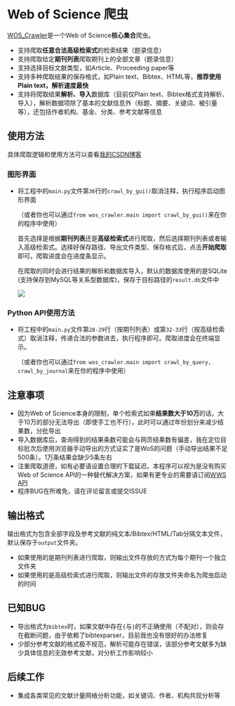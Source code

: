 # Web of Science 爬虫
[WOS_Crawler](https://github.com/tomleung1996/wos_crawler)是一个Web of Science**核心集合**爬虫。

- 支持爬取**任意合法高级检索式**的检索结果（题录信息）
- 支持爬取给定**期刊列表**爬取期刊上的全部文章（题录信息）
- 支持选择目标文献类型，如Article、Proceeding paper等
- 支持多种爬取结果的保存格式，如Plain text、Bibtex、HTML等，**推荐使用Plain text，解析速度最快**
- 支持将爬取结果**解析、导入**数据库（目前仅Plain text、Bibtex格式支持解析、导入），解析数据项除了基本的文献信息外（标题、摘要、关键词、被引量等），还包括作者机构、基金、分类、参考文献等信息

## 使用方法 
具体爬取逻辑和使用方法可以查看[我的CSDN博客](https://blog.csdn.net/tomleung1996/article/details/86627443)

### 图形界面 

- 将工程中的`main.py`文件第`36`行的`crawl_by_gui()`取消注释，执行程序启动图形界面

    （或者你也可以通过`from wos_crawler.main import crawl_by_gui()`来在你的程序中使用）
    
    首先选择是根据**期刊列表**还是**高级检索式**进行爬取，然后选择期刊列表或者输入高级检索式。选择好保存路径、导出文件类型、保存格式后，点击**开始爬取**即可。爬取进度会在进度条显示。

    在爬取的同时会进行结果的解析和数据库导入，默认的数据库使用的是SQLite (支持保存到MySQL等关系型数据库)，保存于目标路径的`result.db`文件中
    
    ![](https://i.loli.net/2019/01/24/5c497e83c1cc5.png)

### Python API使用方法
- 将工程中的`main.py`文件第`28-29`行（按期刊列表）或第`32-33`行（按高级检索式）取消注释，传递合法的参数进去，执行程序即可。爬取进度会在终端显示。

    （或者你也可以通过`from wos_crawler.main import crawl_by_query, crawl_by_journal`来在你的程序中使用）

## 注意事项
- 因为Web of Science本身的限制，单个检索式如果**结果数大于10万**的话，大于10万的部分无法导出（即使手工也不行），此时可以通过年份划分来减少结果数，分批导出
- 导入数据库后，查询得到的结果条数可能会与网页结果数有偏差，我在定位目标批次后使用浏览器手动导出的方式证实了是WoS的问题（手动导出结果不足500条）。1万条结果会缺少5条左右
- 注重爬取道德，如有必要请设置合理的下载延迟。本程序可以视为是没有购买Web of Science API的一种替代解决方案，如果有更专业的需要请订阅[WWS API](https://clarivate.com/products/data-integration/)
- 程序BUG在所难免，请在评论留言或提交ISSUE

## 输出格式 

输出格式为包含全部字段及参考文献的纯文本/Bibtex/HTML/Tab分隔文本文件，默认保存于`output`文件夹。

- 如果使用的是期刊列表进行爬取，则输出文件存放的方式为每个期刊一个独立文件夹
- 如果使用的是高级检索式进行爬取，则输出文件的存放文件夹命名为爬虫启动的时间


## 已知BUG 

- 导出格式为`bibtex`时，如果文献中存在`{`与`}`的不正确使用（不配对），则会存在截断问题，由于依赖了bibtexparser，目前我也没有很好的办法修复
- 少部分参考文献的格式极不规范，解析可能存在错误，该部分参考文献多为缺少具体信息的无效参考文献，对分析工作影响较小

## 后续工作 

- 集成各类常见的文献计量网络分析功能，如关键词、作者、机构共现分析等